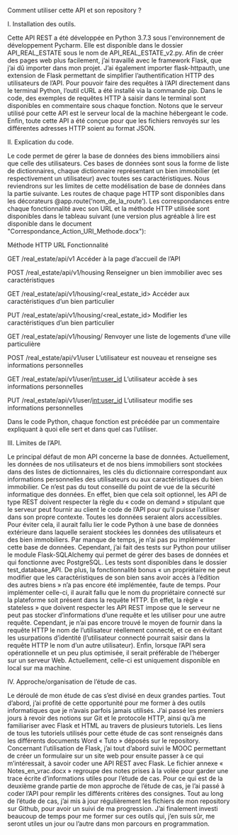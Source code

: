 Comment utiliser cette API et son repository ?



I.	Installation des outils.

Cette API REST a été développée en Python 3.7.3 sous l'environnement de développement Pycharm. Elle est disponible dans le dossier API_REAL_ESTATE sous le nom de API_REAL_ESTATE_v2.py. Afin de créer des pages web plus facilement, j’ai travaillé avec le framework Flask, que j’ai dû importer dans mon projet. J’ai également importer flask-httpauth, une extension de Flask permettant de simplifier l’authentification HTTP des utilisateurs de l’API. Pour pouvoir faire des requêtes à l’API directement dans le terminal Python, l’outil cURL a été installé via la commande pip. Dans le code, des exemples de requêtes HTTP à saisir dans le terminal sont disponibles en commentaire sous chaque fonction. Notons que le serveur utilisé pour cette API est le serveur local de la machine hébergeant le code. Enfin, toute cette API a été conçue pour que les fichiers renvoyés sur les différentes adresses HTTP soient au format JSON.



II.	Explication du code.

Le code permet de gérer la base de données des biens immobiliers ainsi que celle des utilisateurs. Ces bases de données sont sous la forme de liste de dictionnaires, chaque dictionnaire représentant un bien immobilier (et respectivement un utilisateur) avec toutes ses caractéristiques. Nous reviendrons sur les limites de cette modélisation de base de données dans la partie suivante. Les routes de chaque page HTTP sont disponibles dans les décorateurs @app.route(‘nom_de_la_route’). Les correspondances entre chaque fonctionnalité avec son URL et la méthode HTTP utilisée sont disponibles dans le tableau suivant (une version plus agréable à lire est disponible dans le document "Correspondance_Action_URI_Methode.docx"):


Méthode HTTP	URL						Fonctionnalité

GET		/real_estate/api/v1				Accéder à la page d’accueil de l’API

POST		/real_estate/api/v1/housing			Renseigner un bien immobilier avec ses caractéristiques

GET		/real_estate/api/v1/housing/<real_estate_id>	Accéder aux caractéristiques d’un bien particulier

PUT		/real_estate/api/v1/housing/<real_estate_id>	Modifier les caractéristiques d’un bien particulier

GET		/real_estate/api/v1/housing/<town>		Renvoyer une liste de logements d’une ville particulière 

POST		/real_estate/api/v1/user			L’utilisateur est nouveau et renseigne ses informations personnelles

GET		/real_estate/api/v1/user/<int:user_id>		L’utilisateur accède à ses informations personnelles

PUT		/real_estate/api/v1/user/<int:user_id>		L’utilisateur modifie ses informations personnelles


Dans le code Python, chaque fonction est précédée par un commentaire expliquant à quoi elle sert et dans quel cas l’utiliser.



III.	Limites de l’API.

Le principal défaut de mon API concerne la base de données. Actuellement, les données de nos utilisateurs et de nos biens immobiliers sont stockées dans des listes de dictionnaires, les clés du dictionnaire correspondant aux informations personnelles des utilisateurs ou aux caractéristiques du bien immobilier. Ce n’est pas du tout conseillé du point de vue de la sécurité informatique des données. En effet, bien que cela soit optionnel, les API de type REST doivent respecter la règle du « code on demand » stipulant que le serveur peut fournir au client le code de l’API pour qu’il puisse l’utiliser dans son propre contexte. Toutes les données seraient alors accessibles. Pour éviter cela, il aurait fallu lier le code Python à une base de données extérieure dans laquelle seraient stockées les données des utilisateurs et des bien immobiliers. Par manque de temps, je n’ai pas pu implémenter cette base de données. Cependant, j’ai fait des tests sur Python pour utiliser le module Flask-SQLAlchemy qui permet de gérer des bases de données et qui fonctionne avec PostgreSQL. Les tests sont disponibles dans le dossier test_database_API.
De plus, la fonctionnalité bonus « un propriétaire ne peut modifier que les caractéristiques de son bien sans avoir accès à l’édition des autres biens » n’a pas encore été implémentée, faute de temps. Pour implémenter celle-ci, il aurait fallu que le nom du propriétaire connecté sur la plateforme soit présent dans la requête HTTP. En effet, la règle « stateless » que doivent respecter les API REST impose que le serveur ne peut pas stocker d’informations d’une requête et les utiliser pour une autre requête. Cependant, je n’ai pas encore trouvé le moyen de fournir dans la requête HTTP le nom de l’utilisateur réellement connecté, et ce en évitant les usurpations d’identité (l’utilisateur connecté pourrait saisir dans la requête HTTP le nom d’un autre utilisateur).
Enfin, lorsque l’API sera opérationnelle et un peu plus optimisée, il serait préférable de l’héberger sur un serveur Web. Actuellement, celle-ci est uniquement disponible en local sur ma machine.



IV.	Approche/organisation de l’étude de cas. 

Le déroulé de mon étude de cas s’est divisé en deux grandes parties. Tout d’abord, j’ai profité de cette opportunité pour me former à des outils informatiques que je n’avais parfois jamais utilisés. J’ai passé les premiers jours à revoir des notions sur Git et le protocole HTTP, ainsi qu’à me familiariser avec Flask et HTML au travers de plusieurs tutoriels. Les liens de tous les tutoriels utilisés pour cette étude de cas sont renseignés dans les différents documents Word « Tuto » déposés sur le repository. Concernant l’utilisation de Flask, j’ai tout d’abord suivi le MOOC permettant de créer un formulaire sur un site web pour ensuite passer à ce qui m’intéressait, à savoir coder une API REST avec Flask. Le fichier annexe « Notes_en_vrac.docx » regroupe des notes prises à la volée pour garder une trace écrite d’informations utiles pour l’étude de cas. Pour ce qui est de la deuxième grande partie de mon approche de l’étude de cas, je l’ai passé à coder l’API pour remplir les différents critères des consignes. Tout au long de l’étude de cas, j’ai mis à jour régulièrement les fichiers de mon repository sur Github, pour avoir un suivi de ma progression.
J’ai finalement investi beaucoup de temps pour me former sur ces outils qui, j’en suis sûr, me seront utiles un jour ou l’autre dans mon parcours en programmation.
